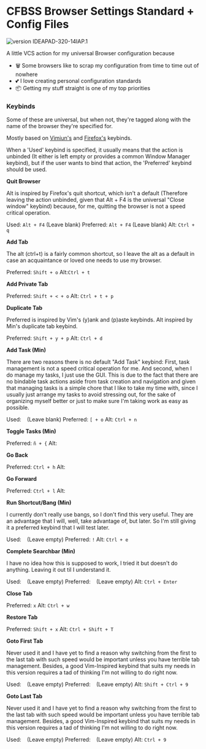 # CFBSS Browser Settings Standard + Config Files
![version IDEAPAD-320-14IAP.1](https://img.shields.io/badge/version-IDEAPAD--320--14IAP.1-brightgreen "version IDEAPAD-320-14IAP.1")

<!--https://github.com/adam-p/markdown-here/wiki/Markdown-Cheatsheet-->
<!--https://gist.github.com/jonikarppinen/47dc8c1d7ab7e911f4c9-->

A little VCS action for my universal Browser configuration because
- 🗑️ Some browsers like to scrap my configuration from time to time out of nowhere
- 💕 I love creating personal configuration standards
- 📦 Getting my stuff straight is one of my top priorities

### Keybinds

Some of these are universal, but when not, they're tagged along with the name of the browser they're specified for.

Mostly based on [Vimiun's](https://github.com/bitcode/Vimium/blob/master/keybinds.md) and [Firefox's](https://support.mozilla.org/en-US/kb/keyboard-shortcuts-perform-firefox-tasks-quickly?redirectslug=Keyboard+shortcuts&redirectlocale=en-US) keybinds.

When a 'Used' keybind is specified, it usually means that the action is unbinded (It either is left empty or provides a common Window Manager keybind), but if the user wants to bind that action, the 'Preferred' keybind should be used.

<!--TODO: [TOC]-->

**Quit Browser**

Alt is inspired by Firefox's quit shortcut, which isn't a default (Therefore leaving the action unbinded, given that Alt + F4 is the universal "Close window" keybind) because, for me, quitting the browser is not a speed critical operation.

Used: `Alt + F4` (Leave blank)
Preferred: `Alt + F4` (Leave blank)
Alt: `Ctrl + q`

**Add Tab**

The alt (ctrl+t) is a fairly common shortcut, so I leave the alt as a default in case an acquaintance or loved one needs to use my browser.

Preferred: `Shift + o`
Alt:`Ctrl + t`

**Add Private Tab**

Preferred: `Shift + < + o`
Alt: `Ctrl + t + p`

**Duplicate Tab**

Preferred is inspired by Vim's (y)ank and (p)aste keybinds. Alt inspired by Min's duplicate tab keybind.

Preferred: `Shift + y + p`
Alt: `Ctrl + d`

**Add Task (Min)**

There are two reasons there is no default "Add Task" keybind: First, task management is not a speed critical operation for me. And second, when I do manage my tasks, I just use the GUI. This is due to the fact that there are no bindable task actions aside from task creation and navigation and given that managing tasks is a simple chore that I like to take my time with, since I usually just arrange my tasks to avoid stressing out, for the sake of organizing myself better or just to make sure I'm taking work as easy as possible.

Used: ` ` (Leave blank)
Preferred: `[ + o`
Alt: `Ctrl + n`

**Toggle Tasks (Min)**

Preferred: `ñ + {`
Alt: ` ` <!--TODO-->

**Go Back**

Preferred: `Ctrl + h`
Alt: ` ` <!--TODO-->


**Go Forward**

Preferred: `Ctrl + l`
Alt: ` ` <!--TODO-->

**Run Shortcut/Bang (Min)**

I currently don't really use bangs, so I don't find this very useful. They are an advantage that I will, well, take advantage of, but later. So I'm still giving it a preferred keybind that I will test later.

Used: ` ` (Leave empty)
Preferred: `!`
Alt: `Ctrl + e`

**Complete Searchbar (Min)**

I have no idea how this is supposed to work, I tried it but doesn't do anything. Leaving it out til I understand it.

Used: ` ` (Leave empty)
Preferred: ` ` (Leave empty)
Alt: `Ctrl + Enter`

**Close Tab**

Preferred: `x`
Alt: `Ctrl + w`

**Restore Tab**

Preferred: `Shift + x`
Alt: `Ctrl + Shift + T`

**Goto First Tab**

Never used it and I have yet to find a reason why switching from the first to the last tab with such speed would be important unless you have terrible tab management. Besides, a good Vim-Inspired keybind that suits my needs in this version requires a tad of thinking I'm not willing to do right now.

Used: ` ` (Leave empty)
Preferred: ` ` (Leave empty)
Alt: `Shift + Ctrl + 9`

**Goto Last Tab**

Never used it and I have yet to find a reason why switching from the first to the last tab with such speed would be important unless you have terrible tab management. Besides, a good Vim-Inspired keybind that suits my needs in this version requires a tad of thinking I'm not willing to do right now.

Used: ` ` (Leave empty)
Preferred: ` ` (Leave empty)
Alt: `Ctrl + 9`

<!-- TODO: The rest -->
